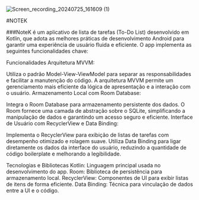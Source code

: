 ![Screen_recording_20240725_161609 (1)](https://github.com/user-attachments/assets/ca7f6d01-be04-4fba-94a4-8f5f99886a94)

#NOTEK

###NoteK é um aplicativo de lista de tarefas (To-Do List) desenvolvido em Kotlin, que adota as melhores práticas de desenvolvimento Android para garantir uma experiência de usuário fluida e eficiente. O app implementa as seguintes funcionalidades chave:

Funcionalidades
Arquitetura MVVM:

Utiliza o padrão Model-View-ViewModel para separar as responsabilidades e facilitar a manutenção do código. A arquitetura MVVM permite um gerenciamento mais eficiente da lógica de apresentação e a interação com o usuário.
Armazenamento Local com Room Database:

Integra o Room Database para armazenamento persistente dos dados. O Room fornece uma camada de abstração sobre o SQLite, simplificando a manipulação de dados e garantindo um acesso seguro e eficiente.
Interface de Usuário com RecyclerView e Data Binding:

Implementa o RecyclerView para exibição de listas de tarefas com desempenho otimizado e rolagem suave.
Utiliza Data Binding para ligar diretamente os dados da interface do usuário, reduzindo a quantidade de código boilerplate e melhorando a legibilidade.

Tecnologias e Bibliotecas
Kotlin: Linguagem principal usada no desenvolvimento do app.
Room: Biblioteca de persistência para armazenamento local.
RecyclerView: Componentes de UI para exibir listas de itens de forma eficiente.
Data Binding: Técnica para vinculação de dados entre a UI e o código.
